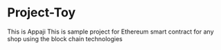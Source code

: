 # Project-Toy

This is Appaji
This is sample project for Ethereum smart contract for any shop using the block chain technologies
